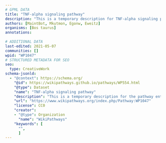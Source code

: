 ```yaml
---
# GPML DATA
title: "TNF-alpha signaling pathway"
description: "This is a temporary description for TNF-alpha signaling pathway"
authors: [MaintBot, Mkutmon, Egonw, Eweitz]
organisms: [Bos taurus]
annotations:
  
# ADDITIONAL DATA
last-edited: 2021-05-07
communities: []
wpid: "WP1047"
# STRUCTURED METADATA FOR SEO
seo:
  type: CreativeWork
schema-jsonld:
  - "@context": https://schema.org/
    "@id": https://wikipathways.github.io/pathways/WP554.html
    "@type": Dataset
    "name": "TNF-alpha signaling pathway"
    "description": "This is a temporary description for the pathway entitled: TNF-alpha signaling pathway"
    "url": "https://www.wikipathways.org/index.php/Pathway:WP1047"
    "license": CC0
    "creator":
    - "@type": Organization
      "name": "WikiPathways"
    "keywords": [
      "",
      ]
---
```

